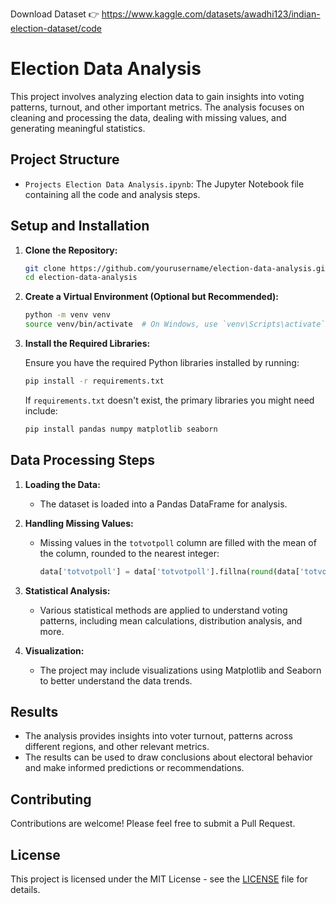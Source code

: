 Download Dataset 👉 https://www.kaggle.com/datasets/awadhi123/indian-election-dataset/code
# Election Data Analysis

This project involves analyzing election data to gain insights into voting patterns, turnout, and other important metrics. The analysis focuses on cleaning and processing the data, dealing with missing values, and generating meaningful statistics.

## Project Structure

- `Projects Election Data Analysis.ipynb`: The Jupyter Notebook file containing all the code and analysis steps.

## Setup and Installation

1. **Clone the Repository:**

   ```bash
   git clone https://github.com/yourusername/election-data-analysis.git
   cd election-data-analysis
   ```

2. **Create a Virtual Environment (Optional but Recommended):**

   ```bash
   python -m venv venv
   source venv/bin/activate  # On Windows, use `venv\Scripts\activate`
   ```

3. **Install the Required Libraries:**

   Ensure you have the required Python libraries installed by running:

   ```bash
   pip install -r requirements.txt
   ```

   If `requirements.txt` doesn't exist, the primary libraries you might need include:

   ```bash
   pip install pandas numpy matplotlib seaborn
   ```

## Data Processing Steps

1. **Loading the Data:**
   - The dataset is loaded into a Pandas DataFrame for analysis.

2. **Handling Missing Values:**
   - Missing values in the `totvotpoll` column are filled with the mean of the column, rounded to the nearest integer:
     
     ```python
     data['totvotpoll'] = data['totvotpoll'].fillna(round(data['totvotpoll'].mean()))
     ```

3. **Statistical Analysis:**
   - Various statistical methods are applied to understand voting patterns, including mean calculations, distribution analysis, and more.

4. **Visualization:**
   - The project may include visualizations using Matplotlib and Seaborn to better understand the data trends.

## Results

- The analysis provides insights into voter turnout, patterns across different regions, and other relevant metrics.
- The results can be used to draw conclusions about electoral behavior and make informed predictions or recommendations.

## Contributing

Contributions are welcome! Please feel free to submit a Pull Request.

## License

This project is licensed under the MIT License - see the [LICENSE](LICENSE) file for details.
